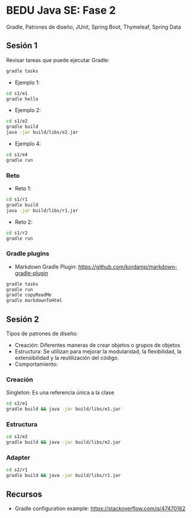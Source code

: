 BEDU Java SE: Fase 2
============

Gradle, Patrones de diseño, JUnit, Spring Boot, Thymeleaf, Spring Data

## Sesión 1 ##

Revisar tareas que puede ejecutar Gradle:

```bash
gradle tasks
```

* Ejemplo 1:

```bash
cd s1/e1
gradle hello
```

* Ejemplo 2:

```bash
cd s1/e2
gradle build
java -jar build/libs/e2.jar
```

* Ejemplo 4:

```bash
cd s1/e4
gradle run
```

### Reto ###

* Reto 1:

```bash
cd s1/r1
gradle build
java -jar build/libs/r1.jar
```

* Reto 2:

```bash
cd s1/r2
gradle run
```

### Gradle plugins ###

* Markdown Gradle Plugin: https://github.com/kordamp/markdown-gradle-plugin

```bash
gradle tasks
gradle run
gradle copyReadMe
gradle markdownToHtml
```

## Sesión 2 ##

Tipos de patrones de diseño:

* Creación: Diferentes maneras de crear objetos o grupos de objetos
* Estructura: Se utilizan para mejorar la modularidad, la flexibilidad, la extensibilidad y la reutilización del código.
* Comportamiento: 

### Creación ###

Singleton: Es una referencia única a la clase

```bash
cd s2/e1
gradle build && java -jar build/libs/e1.jar
```

### Estructura ###

```bash
cd s2/e2
gradle build && java -jar build/libs/e2.jar
```

### Adapter ###

```bash
cd s2/r1
gradle build && java -jar build/libs/r1.jar
```

## Recursos ##

* Gradle configuration example: https://stackoverflow.com/q/47470162

